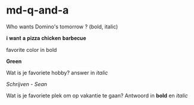 # md-q-and-a

Who wants Domino's tomorrow ? (bold, italic)

𝐢 𝐰𝐚𝐧𝐭 𝐚 𝐩𝐢𝐳𝐳𝐚 𝐜𝐡𝐢𝐜𝐤𝐞𝐧 𝐛𝐚𝐫𝐛𝐞𝐜𝐮𝐞 

favorite color in bold 

__Green__

Wat is je favoriete hobby? answer in _italic_

_Schrijven - Sean_

Wat is je favoriete plek om op vakantie te gaan? Antwoord in __bold__ en _italic_